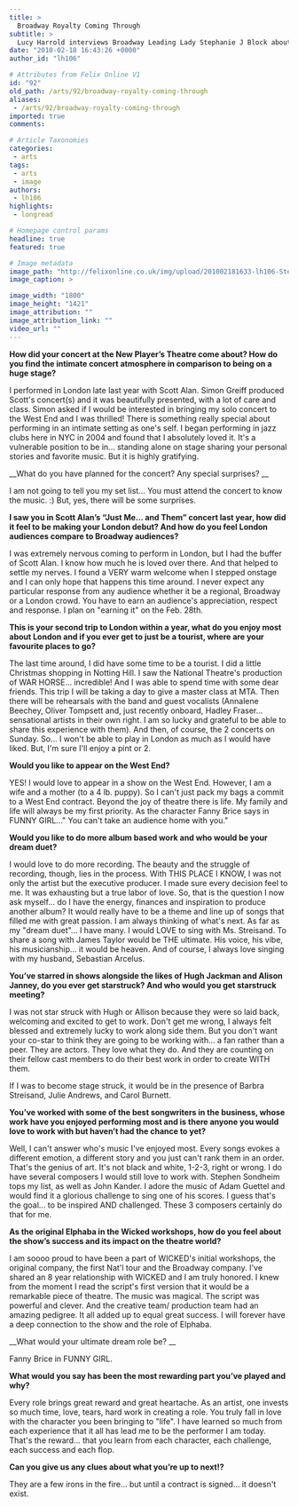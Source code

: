 ```yaml
---
title: >
  Broadway Royalty Coming Through
subtitle: >
  Lucy Harrold interviews Broadway Leading Lady Stephanie J Block about her Upcoming Concert... and Beer
date: "2010-02-18 16:43:26 +0000"
author_id: "lh106"

# Attributes from Felix Online V1
id: "92"
old_path: /arts/92/broadway-royalty-coming-through
aliases:
 - /arts/92/broadway-royalty-coming-through
imported: true
comments:

# Article Taxonomies
categories:
 - arts
tags:
 - arts
 - image
authors:
 - lh106
highlights:
 - longread

# Homepage control params
headline: true
featured: true

# Image metadata
image_path: "http://felixonline.co.uk/img/upload/201002181633-lh106-Stephani.jpg"
image_caption: >

image_width: "1800"
image_height: "1421"
image_attribution: ""
image_attribution_link: ""
video_url: ""
---
```


__How did your concert at the New Player’s Theatre come about? How do you find the intimate concert atmosphere in comparison to being on a huge stage?__

I performed in London late last year with Scott Alan. Simon Greiff produced Scott's concert(s) and it was beautifully presented, with a lot of care and class. Simon asked if I would be interested in bringing my solo concert to the West End and I was thrilled! There is something really special about performing in an intimate setting as one's self. I began performing in jazz clubs here in NYC in 2004 and found that I absolutely loved it. It's a vulnerable position to be in... standing alone on stage sharing your personal stories and favorite music. But it is highly gratifying.

__What do you have planned for the concert? Any special surprises? __

I am not going to tell you my set list... You must attend the concert to know the music. :) But, yes, there will be some surprises.

__I saw you in Scott Alan’s “Just Me… and Them” concert last year, how did it feel to be making your London debut? And how do you feel London audiences compare to Broadway audiences?__

I was extremely nervous coming to perform in London, but I had the buffer of Scott Alan. I know how much he is loved over there. And that helped to settle my nerves. I found a VERY warm welcome when I stepped onstage and I can only hope that happens this time around. I never expect any particular response from any audience whether it be a regional, Broadway or a London crowd. You have to earn an audience's appreciation, respect and response. I plan on "earning it" on the Feb. 28th.

__This is your second trip to London within a year, what do you enjoy most about London and if you ever get to just be a tourist, where are your favourite places to go?__

The last time around, I did have some time to be a tourist. I did a little Christmas shopping in Notting Hill. I saw the National Theatre's production of WAR HORSE... incredible! And I was able to spend time with some dear friends. This trip I will be taking a day to give a master class at MTA. Then there will be rehearsals with the band and guest vocalists (Annalene Beechey, Oliver Tompsett and, just recently onboard, Hadley Fraser... sensational artists in their own right. I am so lucky and grateful to be able to share this experience with them). And then, of course, the 2 concerts on Sunday. So... I won't be able to play in London as much as I would have liked. But, I'm sure I'll enjoy a pint or 2.

__Would you like to appear on the West End?__

YES! I would love to appear in a show on the West End. However, I am a wife and a mother (to a 4 lb. puppy). So I can't just pack my bags a commit to a West End contract. Beyond the joy of theatre there is life. My family and life will always be my first priority. As the character Fanny Brice says in FUNNY GIRL..." You can't take an audience home with you."

__Would you like to do more album based work and who would be your dream duet?__

I would love to do more recording. The beauty and the struggle of recording, though, lies in the process. With THIS PLACE I KNOW, I was not only the artist but the executive producer. I made sure every decision feel to me. It was exhausting but a true labor of love. So, that is the question I now ask myself... do I have the energy, finances and inspiration to produce another album? It would really have to be a theme and line up of songs that filled me with great passion. I am always thinking of what's next. As far as my "dream duet"... I have many. I would LOVE to sing with Ms. Streisand. To share a song with James Taylor would be THE ultimate. His voice, his vibe, his musicianship... it would be heaven. And of course, I always love singing with my husband, Sebastian Arcelus.

__You’ve starred in shows alongside the likes of Hugh Jackman and Alison Janney, do you ever get starstruck? And who would you get starstruck meeting?__

I was not star struck with Hugh or Allison because they were so laid back, welcoming and excited to get to work. Don't get me wrong, I always felt blessed and extremely lucky to work along side them. But you don't want your co-star to think they are going to be working with... a fan rather than a peer. They are actors. They love what they do. And they are counting on their fellow cast members to do their best work in order to create WITH them.

If I was to become stage struck, it would be in the presence of Barbra Streisand, Julie Andrews, and Carol Burnett.

__You’ve worked with some of the best songwriters in the business, whose work have you enjoyed performing most and is there anyone you would love to work with but haven’t had the chance to yet?__

Well, I can't answer who's music I've enjoyed most. Every songs evokes a different emotion, a different story and you just can't rank them in an order. That's the genius of art. It's not black and white, 1-2-3, right or wrong. I do have several composers I would still love to work with. Stephen Sondheim tops my list, as well as John Kander. I adore the music of Adam Guettel and would find it a glorious challenge to sing one of his scores. I guess that's the goal... to be inspired AND challenged. These 3 composers certainly do that for me.

__As the original Elphaba in the Wicked workshops, how do you feel about the show’s success and its impact on the theatre world?__

I am soooo proud to have been a part of WICKED's initial workshops, the original company, the first Nat'l tour and the Broadway company. I've shared an 8 year relationship with WICKED and I am truly honored. I knew from the moment I read the script's first version that it would be a remarkable piece of theatre. The music was magical. The script was powerful and clever. And the creative team/ production team had an amazing pedigree. It all added up to equal great success. I will forever have a deep connection to the show and the role of Elphaba.

__What would your ultimate dream role be? __

Fanny Brice in FUNNY GIRL.

__What would you say has been the most rewarding part you’ve played and why?__

Every role brings great reward and great heartache. As an artist, one invests so much time, love, tears, hard work in creating a role. You truly fall in love with the character you been bringing to "life". I have learned so much from each experience that it all has lead me to be the performer I am today. That's the reward... that you learn from each character, each challenge, each success and each flop.

__Can you give us any clues about what you’re up to next!?__

They are a few irons in the fire... but until a contract is signed... it doesn't exist.
